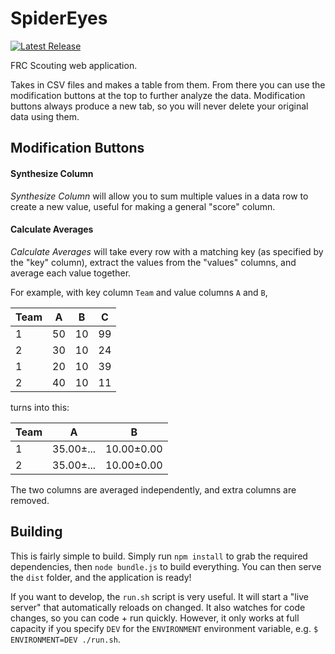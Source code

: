 # SpiderEyes

[![Latest Release](https://img.shields.io/github/release/Team5818/SpiderEyes.svg?style=flat-square)](https://github.com/Team5818/SpiderEyes/releases)

FRC Scouting web application.

Takes in CSV files and makes a table from them.
From there you can use the modification buttons at the top to further analyze
the data. Modification buttons always produce a new tab, so you will never
delete your original data using them.

## Modification Buttons

#### Synthesize Column
*Synthesize Column* will allow you to sum multiple values in a data
row to create a new value, useful for making a general "score" column.

#### Calculate Averages
*Calculate Averages* will take every row with a matching key (as specified
by the "key" column), extract the values from the "values" columns, and
average each value together.

For example, with key column `Team` and value columns `A` and `B`,

|Team|A   |B   |C   |
|----|----|----|----|
|1   |50  |10  |99  |
|2   |30  |10  |24  |
|1   |20  |10  |39  |
|2   |40  |10  |11  |

turns into this:

|Team|A        |B         |
|----|---------|----------|
|1   |35.00±...|10.00±0.00|
|2   |35.00±...|10.00±0.00|

The two columns are averaged independently, and extra columns are removed.

## Building
This is fairly simple to build. Simply run `npm install` to grab the required
dependencies, then `node bundle.js` to build everything. You can then serve
the `dist` folder, and the application is ready!

If you want to develop, the `run.sh` script is very useful. It will start a
"live server" that automatically reloads on changed. It also watches for
code changes, so you can code + run quickly. However, it only works at
full capacity if you specify `DEV` for the `ENVIRONMENT` environment variable,
e.g. `$ ENVIRONMENT=DEV ./run.sh`.

